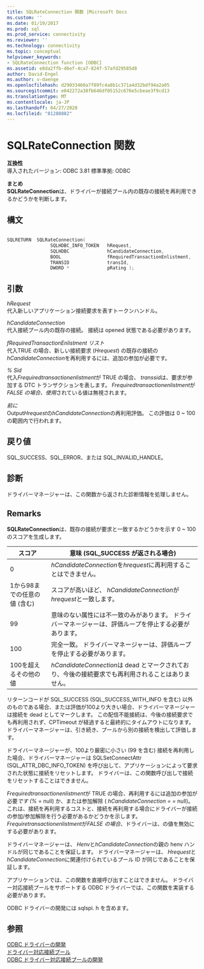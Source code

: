 ```yaml
---
title: SQLRateConnection 関数 |Microsoft Docs
ms.custom: ''
ms.date: 01/19/2017
ms.prod: sql
ms.prod_service: connectivity
ms.reviewer: ''
ms.technology: connectivity
ms.topic: conceptual
helpviewer_keywords:
- SQLRateConnection function [ODBC]
ms.assetid: e8da2ffb-d6ef-4ca7-824f-57afd29585d8
author: David-Engel
ms.author: v-daenge
ms.openlocfilehash: d29033460a7f89fc4a8b1c371a4d32bdf94a2a05
ms.sourcegitcommit: e042272a38fb646df05152c676e5cbeae3f9cd13
ms.translationtype: MT
ms.contentlocale: ja-JP
ms.lasthandoff: 04/27/2020
ms.locfileid: "81288882"
---
```

# <a name="sqlrateconnection-function"></a>SQLRateConnection 関数
**互換性**  
 導入されたバージョン: ODBC 3.81 標準準拠: ODBC  
  
 **まとめ**  
 **SQLRateConnection**は、ドライバーが接続プール内の既存の接続を再利用できるかどうかを判断します。  
  
## <a name="syntax"></a>構文  
  
```cpp
  
SQLRETURN  SQLRateConnection(  
                SQLHDBC_INFO_TOKEN   hRequest,  
                SQLHDBC              hCandidateConnection,  
                BOOL                 fRequiredTransactionEnlistment,  
                TRANSID              transId,  
                DWORD *              pRating );  
```  
  
## <a name="arguments"></a>引数  
 *hRequest*  
 代入新しいアプリケーション接続要求を表すトークンハンドル。  
  
 *hCandidateConnection*  
 代入接続プール内の既存の接続。 接続は opened 状態である必要があります。  
  
 *fRequiredTransactionEnlistment リスト*  
 代入TRUE の場合、新しい接続要求 (*Hrequest*) の既存の接続の*hCandidateConnection*を再利用するには、追加の参加が必要です。  
  
 *% Sid*  
 代入*Frequiredtransactionenlistment*が TRUE の場合、 *transsid*は、要求が参加する DTC トランザクションを表します。 *Frequiredtransactionenlistment*が*FALSE の場合、使用*されている値は無視されます。  
  
 *前に*  
 Output*Hrequest*の*hCandidateConnection*の再利用評価。 この評価は 0 ~ 100 の範囲内で行われます。  
  
## <a name="returns"></a>戻り値  
 SQL_SUCCESS、SQL_ERROR、または SQL_INVALID_HANDLE。  
  
## <a name="diagnostics"></a>診断  
 ドライバーマネージャーは、この関数から返された診断情報を処理しません。  
  
## <a name="remarks"></a>Remarks  
 **SQLRateConnection**は、既存の接続が要求と一致するかどうかを示す 0 ~ 100 のスコアを生成します。  
  
|スコア|意味 (SQL_SUCCESS が返される場合)|  
|-----------|-----------------------------------------------|  
|0|*hCandidateConnection*を*hrequest*に再利用することはできません。|  
|1から98までの任意の値 (含む)|スコアが高いほど、 *hCandidateConnection*が*hrequest*と一致します。|  
|99|意味のない属性には不一致のみがあります。  ドライバーマネージャーは、評価ループを停止する必要があります。|  
|100|完全一致。  ドライバーマネージャーは、評価ループを停止する必要があります。|  
|100を超えるその他の値|*hCandidateConnection*は dead とマークされており、今後の接続要求でも再利用されることはありません。|  
  
 リターンコードが SQL_SUCCESS (SQL_SUCCESS_WITH_INFO を含む) 以外のものである場合、または評価が100より大きい場合、ドライバーマネージャーは接続を dead としてマークします。 この配信不能接続は、今後の接続要求でも再利用されず、CPTimeout が経過すると最終的にタイムアウトになります。 ドライバーマネージャーは、引き続き、プールから別の接続を検出して評価します。  
  
 ドライバーマネージャーが、100より厳密に小さい (99 を含む) 接続を再利用した場合、ドライバーマネージャーは SQLSetConnectAttr (SQL_ATTR_DBC_INFO_TOKEN) を呼び出して、アプリケーションによって要求された状態に接続をリセットします。 ドライバーは、この関数呼び出しで接続をリセットすることはできません。  
  
 *Frequiredtransactionenlistment*が TRUE の場合、再利用するには追加の参加が必要*です (%* = null) か、または参加解除 ( *hCandidateConnection* *= =* null)。 これは、接続を再利用するコストと、接続を再利用する場合にドライバーが接続の参加/参加解除を行う必要があるかどうかを示します。 *Frequiretransactionenlistment*が*FALSE の場合*、ドライバーは、の値を無効にする必要があります。  
  
 ドライバーマネージャーは、 *Henv*と*hCandidateConnection*の親の henv ハンドルが同じであることを保証します。 ドライバーマネージャーは、 *Hrequest*と*hCandidateConnection*に関連付けられているプール ID が同じであることを保証します。  
  
 アプリケーションでは、この関数を直接呼び出すことはできません。 ドライバー対応接続プールをサポートする ODBC ドライバーでは、この関数を実装する必要があります。  
  
 ODBC ドライバーの開発には sqlspi. h を含めます。  
  
## <a name="see-also"></a>参照  
 [ODBC ドライバーの開発](../../../odbc/reference/develop-driver/developing-an-odbc-driver.md)   
 [ドライバー対応接続プール](../../../odbc/reference/develop-app/driver-aware-connection-pooling.md)   
 [ODBC ドライバー対応接続プールの開発](../../../odbc/reference/develop-driver/developing-connection-pool-awareness-in-an-odbc-driver.md)
